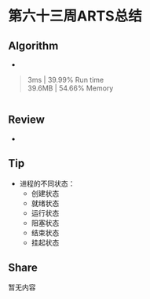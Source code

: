 # 第六十三周ARTS总结
## Algorithm
- []()
> 3ms | 39.99% Run time  
> 39.6MB | 54.66% Memory
```java

```

## Review
- []()

## Tip
+ 进程的不同状态：
    + 创建状态
    + 就绪状态
    + 运行状态
    + 阻塞状态
    + 结束状态
    + 挂起状态

## Share
暂无内容